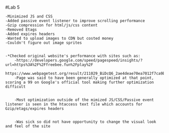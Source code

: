 #Lab 5

    -Minimized JS and CSS
    -Added passive event listener to improve scrolling performance 
    -Gzip compression for html/js/css content
    -Removed Etags
    -Added expires headers
    -Wanted to upload images to CDN but costed money
    -Couldn't figure out image sprites
    
    
    -*Checked original website's performance with sites such as:
        -https://developers.google.com/speed/pagespeed/insights/?url=https%3A%2F%2Ffreebee.fun%2Fplay%2F
        -https://www.webpagetest.org/result/211029_BiDcQ6_2ae4deae70ea7012f7ca9bd2d3ae5c6e/1/performance_optimization/
        -Page was said to have been generally optimized at that point, scoring a 99 on Google's official tool making further optimization difficult
        
        
        -Most optimization outside of the mimized JS/CSS/Passive event listener is seen in the htaccess text file which accounts for Gzip/etags/expires headers
        

        -Was sick so did not have opportunity to change the visual look and feel of the site
